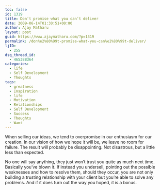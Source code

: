 ```yaml
---
toc: false
id: 1319
title: Don’t promise what you can’t deliver
date: 2009-06-14T01:30:51+00:00
author: Ajay Matharu
layout: post
guid: https://www.ajaymatharu.com/?p=1319
permalink: /don%e2%80%99t-promise-what-you-can%e2%80%99t-deliver/
ljID:
  - 255
dsq_thread_id:
  - 465388364
categories:
  - life
  - Self Development
  - Thoughts
tags:
  - greatness
  - Inspiration
  - life
  - Motivation
  - Relationships
  - Self Development
  - Success
  - Thoughts
  - Want
---
```

<p class="MsoNormal">
  When selling our ideas, we tend to overpromise in our enthusiasm for our creation. In our vision of how we hope it will be, we leave no room for failure. The result will probably be disappointing. Not disastrous, but a little less than expected.
</p>

<div style="padding: 0cm 0cm 1pt; border: medium medium 1pt none none solid -moz-use-text-color -moz-use-text-color windowtext;">
  <p class="MsoNormal" style="border: medium none; padding: 0cm;">
    No one will say anything, they just won’t trust you quite as much next time. Basically you’ve blown it. If instead you undersell, pointing out the possible weaknesses and how to resolve them, should they occur, you are not only building a trusting relationship with your client but you’re able to solve any problems. And if it does turn out the way you hoped, it is a bonus.
  </p>
</div>
